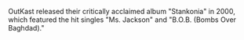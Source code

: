 OutKast released their critically acclaimed album "Stankonia" in 2000, which featured the hit singles "Ms. Jackson" and "B.O.B. (Bombs Over Baghdad)."
